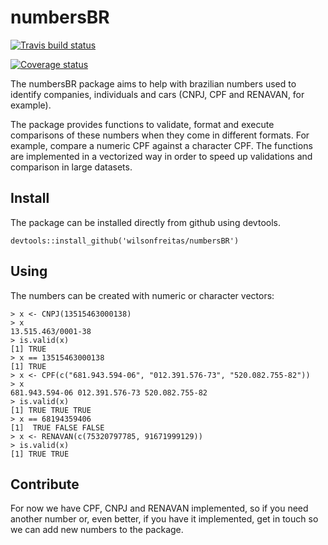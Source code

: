 # numbersBR

[![Travis build status](https://travis-ci.org/wilsonfreitas/numbersBR.svg?branch=master)](https://travis-ci.org/wilsonfreitas/numbersBR)

[![Coverage status](https://codecov.io/gh/wilsonfreitas/numbersBR/branch/master/graph/badge.svg)](https://codecov.io/github/wilsonfreitas/numbersBR?branch=master)


The numbersBR package aims to help with brazilian numbers used to identify companies, individuals and cars (CNPJ, CPF and RENAVAN, for example).

The package provides functions to validate, format and execute comparisons of these numbers when they come in different formats.
For example, compare a numeric CPF against a character CPF.
The functions are implemented in a vectorized way in order to speed up validations and comparison in large datasets.

## Install

The package can be installed directly from github using devtools.

```{r}
devtools::install_github('wilsonfreitas/numbersBR')
```

## Using

The numbers can be created with numeric or character vectors:

```{r}
> x <- CNPJ(13515463000138)
> x
13.515.463/0001-38 
> is.valid(x)
[1] TRUE
> x == 13515463000138
[1] TRUE
> x <- CPF(c("681.943.594-06", "012.391.576-73", "520.082.755-82"))
> x
681.943.594-06 012.391.576-73 520.082.755-82 
> is.valid(x)
[1] TRUE TRUE TRUE
> x == 68194359406
[1]  TRUE FALSE FALSE
> x <- RENAVAN(c(75320797785, 91671999129))
> is.valid(x)
[1] TRUE TRUE
```

## Contribute

For now we have CPF, CNPJ and RENAVAN implemented, so if you need another number or, even better, if you have it implemented, get in touch so we can add new numbers to the package.
